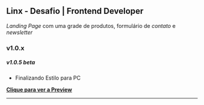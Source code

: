 ## Linx - Desafio | Frontend Developer

  _Landing Page_ com uma grade de produtos, formulário de _contato_ e _newsletter_

### v1.0.x

##### v1.0.5 beta
- Finalizando Estilo para PC

**[Clique para ver a Preview](https://alessondejesus.github.io/linx-test-dsn/  "Clique Aqui")**

------------